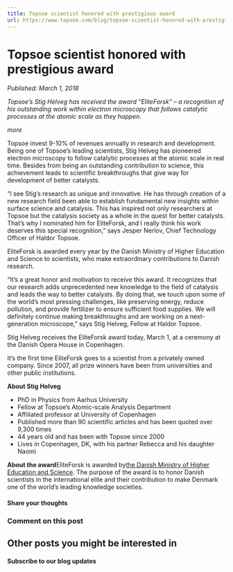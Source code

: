 ```yaml
---
title: Topsoe scientist honored with prestigious award
url: https://www.topsoe.com/blog/topsoe-scientist-honored-with-prestigious-award#main-content
---
```


# Topsoe scientist honored with prestigious award

*Published: March 1, 2018*

*Topsoe’s Stig Helveg has received the award “EliteForsk” – a recognition of his outstanding work within electron microscopy that follows catalytic processes at the atomic scale as they happen.*

*more*

Topsoe invest 9-10% of revenues annually in research and development. Being one of Topsoe’s leading scientists, Stig Helveg has pioneered electron microscopy to follow catalytic processes at the atomic scale in real time. Besides from being an outstanding contribution to science, this achievement leads to scientific breakthroughs that give way for development of better catalysts.

“I see Stig’s research as unique and innovative. He has through creation of a new research field been able to establish fundamental new insights within surface science and catalysis. This has inspired not only researchers at Topsoe but the catalysis society as a whole in the quest for better catalysts. That’s why I nominated him for EliteForsk, and I really think his work deserves this special recognition,” says Jesper Nerlov, Chief Technology Officer of Haldor Topsoe.

EliteForsk is awarded every year by the Danish Ministry of Higher Education and Science to scientists, who make extraordinary contributions to Danish research.

“It’s a great honor and motivation to receive this award. It recognizes that our research adds unprecedented new knowledge to the field of catalysis and leads the way to better catalysts. By doing that, we touch upon some of the world’s most pressing challenges, like preserving energy, reduce pollution, and provide fertilizer to ensure sufficient food supplies. We will definitely continue making breakthroughs and are working on a next-generation microscope,” says Stig Helveg, Fellow at Haldor Topsoe.

Stig Helveg receives the EliteForsk award today, March 1, at a ceremony at the Danish Opera House in Copenhagen.

It’s the first time EliteForsk goes to a scientist from a privately owned company. Since 2007, all prize winners have been from universities and other public institutions.

**About Stig Helveg**

- PhD in Physics from Aarhus University
- Fellow at Topsoe’s Atomic-scale Analysis Department
- Affiliated professor at University of Copenhagen
- Published more than 90 scientific articles and has been quoted over 9,300 times
- 44 years old and has been with Topsoe since 2000
- Lives in Copenhagen, DK, with his partner Rebecca and his daughter Naomi

**About the award**EliteForsk is awarded by[the Danish Ministry of Higher Education and Science](https://ufm.dk/aktuelt/pressemeddelelser/2018/fem-fremragende-forskere-hyldes-med-eliteforsk-priser). The purpose of the award is to honor Danish scientists in the international elite and their contribution to make Denmark one of the world’s leading knowledge societies.

#### Share your thoughts

### Comment on this post

## Other posts you might be interested in

#### Subscribe to our blog updates